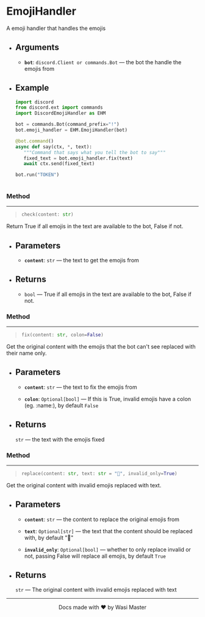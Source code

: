 # EmojiHandler

A emoji handler that handles the emojis

- ## Arguments

  - **`bot`**: `discord.Client or commands.Bot` —
    the bot the handle the emojis from

- ## Example

   ```py
   import discord
   from discord.ext import commands
   import DiscordEmojiHandler as EHM
   
   bot = commands.Bot(command_prefix="!")
   bot.emoji_handler = EHM.EmojiHandler(bot)

   @bot.command()
   async def say(ctx, *, text):
      """Command that says what you tell the bot to say"""
      fixed_text = bot.emoji_handler.fix(text)
      await ctx.send(fixed_text)

   bot.run("TOKEN")
      
   ```

### Method

--------------------------------
>
> ```python
> check(content: str)
> ```
>
Return True if all emojis in the text are available to the bot, False if not.

- ## Parameters

  - **`content`**: `str` — the text to get the emojis from

- ## Returns

  - `bool` —
True if all emojis in the text are available to the bot, False if not.

### Method

--------------------------------
>
> ```python
> fix(content: str, colon=False)
> ```
>
Get the original content with the emojis that the bot can't see replaced with their name only.

- ## Parameters

  - **`content`**: `str` — the text to fix the emojis from

  - **`colon`**: `Optional[bool]` — If this is True, invalid emojis have a colon (eg. :name:), by default `False`

- ## Returns

   `str` — the text with the emojis fixed

### Method

--------------------------------
>
> ```python
> replace(content: str, text: str = "🤔", invalid_only=True)
> ```
>
Get the original content with invalid emojis replaced with text.

- ## Parameters

  - **`content`**: `str` — the content to replace the original emojis from

  - **`text`**: `Optional[str]` — the text that the content should be replaced with, by default "🤔"
  - **`invalid_only`**: `Optional[bool]` — whether to only replace invalid or not, passing False will replace all emojis, by default `True`

- ## Returns

   `str` —
The original content with invalid emojis replaced with text

--------------------------------
<p align="center">Docs made with ❤️ by Wasi Master<p/>
